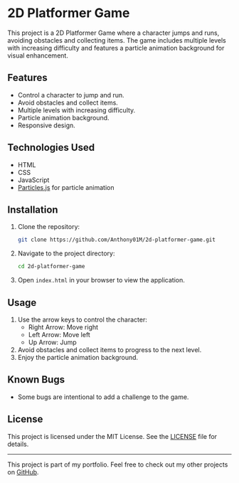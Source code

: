 # 2D Platformer Game

This project is a 2D Platformer Game where a character jumps and runs, avoiding obstacles and collecting items. The game includes multiple levels with increasing difficulty and features a particle animation background for visual enhancement.

## Features

- Control a character to jump and run.
- Avoid obstacles and collect items.
- Multiple levels with increasing difficulty.
- Particle animation background.
- Responsive design.

## Technologies Used

- HTML
- CSS
- JavaScript
- [Particles.js](https://vincentgarreau.com/particles.js/) for particle animation

## Installation

1. Clone the repository:
    ```sh
    git clone https://github.com/Anthony01M/2d-platformer-game.git
    ```
2. Navigate to the project directory:
    ```sh
    cd 2d-platformer-game
    ```
3. Open `index.html` in your browser to view the application.

## Usage

1. Use the arrow keys to control the character:
    - Right Arrow: Move right
    - Left Arrow: Move left
    - Up Arrow: Jump
2. Avoid obstacles and collect items to progress to the next level.
3. Enjoy the particle animation background.

## Known Bugs

- Some bugs are intentional to add a challenge to the game.

## License

This project is licensed under the MIT License. See the [LICENSE](LICENSE) file for details.

---

This project is part of my portfolio. Feel free to check out my other projects on [GitHub](https://github.com/Anthony01M).